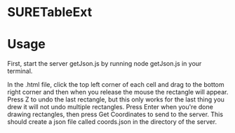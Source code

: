 # SURETableExt
# Usage
First, start the server getJson.js by running node getJson.js in your terminal.

In the .html file, click the top left corner of each cell and drag to the bottom right corner and then when you release the mouse the rectangle will appear.
Press Z to undo the last rectangle, but this only works for the last thing you drew it will not undo multiple rectangles. Press Enter when you're done drawing rectangles,
then press Get Coordinates to send to the server. This should create a json file called coords.json in the directory of the server.
